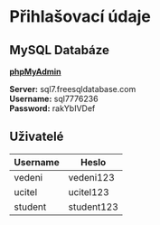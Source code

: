 # Přihlašovací údaje
## MySQL Databáze
**[phpMyAdmin](https://www.phpmyadmin.co/sql.php)**

**Server:** sql7.freesqldatabase.com<br/>
**Username:** sql7776236<br/>
**Password:** rakYbIVDef

## Uživatelé
| Username | Heslo |
| --- | --- |
| vedeni | vedeni123 |
| ucitel | ucitel123 |
| student | student123 |
